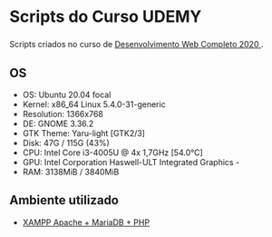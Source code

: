 # Scripts do Curso UDEMY<h3>


Scripts criados no curso de [Desenvolvimento Web Completo 2020
](https://www.udemy.com/course/web-completo/).


## OS
- OS: Ubuntu 20.04 focal
- Kernel: x86_64 Linux 5.4.0-31-generic
- Resolution: 1366x768
- DE: GNOME 3.36.2
- GTK Theme: Yaru-light [GTK2/3]
- Disk: 47G / 115G (43%)
- CPU: Intel Core i3-4005U @ 4x 1,7GHz [54.0°C]
- GPU: Intel Corporation Haswell-ULT Integrated Graphics - 
- RAM: 3138MiB / 3840MiB
## Ambiente utilizado
- [XAMPP Apache + MariaDB + PHP](https://www.apachefriends.org/pt_br/index.html)
